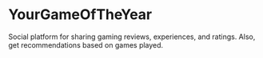 # YourGameOfTheYear
Social platform for sharing gaming reviews, experiences, and ratings. Also, get recommendations based on games played.
